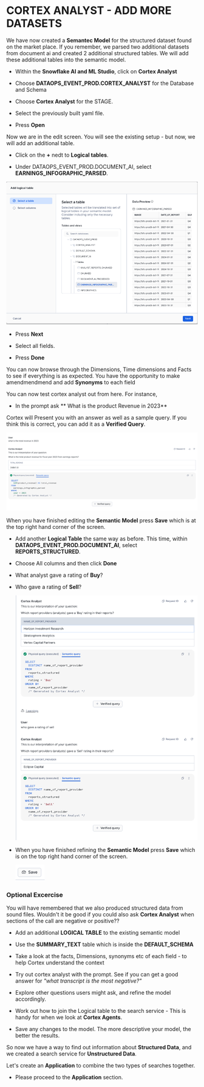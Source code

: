 <head>
  <link rel="stylesheet" type="text/css" href="stylesheets/extra.css">
</head>


# <h1black>CORTEX ANALYST -</h1black><h1blue> ADD MORE DATASETS<h1blue>

We have now created a **Semantec Model** for the structured dataset found on the market place.  If you remember, we parsed two additional datasets from document ai and created 2 additional structured tables.  We will add these additional tables into the semantic model.

- Within the **Snowflake AI and ML Studio**, click on **Cortex Analyst**
- Choose **DATAOPS_EVENT_PROD.CORTEX_ANALYST** for the Database and Schema
- Choose **Cortex Analyst** for the STAGE.
- Select the previously built yaml file.

- Press **Open**


Now we are in the edit screen.  You will see the existing setup - but now, we will add an additional table.

- Click on the **+** nedt to **Logical tables**.

- Under DATAOPS_EVENT_PROD.DOCUMENT_AI, select **EARNINGS_INFOGRAPHIC_PARSED**.

![create build](assets/analyst/C005.png)

- Press **Next**

- Select all fields.

- Press **Done**

You can now browse through the Dimensions, Time dimensions and Facts to see if everything is as expected.  You have the opportunity to make amendmendmend and add **Synonyms** to each field

You can now test cortex analyst out from here.  For instance,

- In the prompt ask ** What is the product Revenue in 2023**

Cortex will Present you with an answer as well as a sample query.  If you think this is correct, you can add it as a **Verified Query**.

![create build](assets/analyst/C006.png)

When you have finished editing the **Semantic Model** press **Save** which is at the top right hand corner of the screen.

- Add another **Logical Table** the same way as before.  This time, within **DATAOPS_EVENT_PROD.DOCUMENT_AI**, select **REPORTS_STRUCTURED**.

- Choose All columns and then click **Done**

- What analyst gave a rating of **Buy**?
- Who gave a rating of **Sell**?

    ![create build](assets/analyst/C007.png)

- When you have finished refining the **Semantic Model** press **Save** which is on the top right hand corner of the screen.

    ![create build](assets/analyst/C008.png)


### <h1sub>Optional Excercise</h1sub>

You will have remembered that we also produced structured data from sound files.  Wouldn't it be good if you could also ask **Cortex Analyst** when sections of the call are negative or positive??

-   Add an additional **LOGICAL TABLE** to the existing semantic model 

- Use the **SUMMARY_TEXT** table which is inside the **DEFAULT_SCHEMA**

- Take a look at the facts, Dimensions, synonyms etc of each field - to help Cortex understand the context

- Try out cortex analyst with the prompt.  See if you can get a good answer for *"what transcript is the most negative?"*

- Explore other questions users might ask, and refine the model accordingly.

- Work out how to join the Logical table to the search service - This is handy for when we look at **Cortex Agents**.

- Save any changes to the model.  The more descriptive your model, the better the results.  



So now we have a way to find out information about **Structured Data**, and we created a search service for **Unstructured Data**.

Let's create an **Application** to combine the two types of searches together.  

-   Please proceed to the **Application** section.

